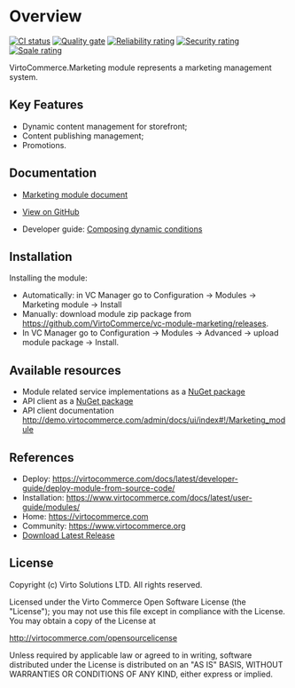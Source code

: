 # Overview

[![CI status](https://github.com/VirtoCommerce/vc-module-marketing/workflows/Module%20CI/badge.svg?branch=dev)](https://github.com/VirtoCommerce/vc-module-marketing/actions?query=workflow%3A"Module+CI") [![Quality gate](https://sonarcloud.io/api/project_badges/measure?project=VirtoCommerce_vc-module-marketing&metric=alert_status&branch=dev)](https://sonarcloud.io/dashboard?id=VirtoCommerce_vc-module-marketing) [![Reliability rating](https://sonarcloud.io/api/project_badges/measure?project=VirtoCommerce_vc-module-marketing&metric=reliability_rating&branch=dev)](https://sonarcloud.io/dashboard?id=VirtoCommerce_vc-module-marketing) [![Security rating](https://sonarcloud.io/api/project_badges/measure?project=VirtoCommerce_vc-module-marketing&metric=security_rating&branch=dev)](https://sonarcloud.io/dashboard?id=VirtoCommerce_vc-module-marketing) [![Sqale rating](https://sonarcloud.io/api/project_badges/measure?project=VirtoCommerce_vc-module-marketing&metric=sqale_rating&branch=dev)](https://sonarcloud.io/dashboard?id=VirtoCommerce_vc-module-marketing)

VirtoCommerce.Marketing module represents a marketing management system.

## Key Features

* Dynamic content management for storefront;
* Content publishing management;
* Promotions.

## Documentation

* [Marketing module document ](/docs/index.md)
* [View on GitHub](https://github.com/VirtoCommerce/vc-module-marketing)

* Developer guide: <a href="https://virtocommerce.com/docs/vc2devguide/working-with-platform-manager/extending-functionality/composing-dynamic-conditions" target="_blank">Composing dynamic conditions</a>

## Installation
Installing the module:
* Automatically: in VC Manager go to Configuration -> Modules -> Marketing module -> Install
* Manually: download module zip package from https://github.com/VirtoCommerce/vc-module-marketing/releases. 
* In VC Manager go to Configuration -> Modules -> Advanced -> upload module package -> Install.

## Available resources

* Module related service implementations as a <a href="https://www.nuget.org/packages/VirtoCommerce.MarketingModule.Data" target="_blank">NuGet package</a>
* API client as a <a href="https://www.nuget.org/packages/VirtoCommerce.MarketingModule.Client" target="_blank">NuGet package</a>
* API client documentation http://demo.virtocommerce.com/admin/docs/ui/index#!/Marketing_module

## References

* Deploy: https://virtocommerce.com/docs/latest/developer-guide/deploy-module-from-source-code/
* Installation: https://www.virtocommerce.com/docs/latest/user-guide/modules/
* Home: https://virtocommerce.com
* Community: https://www.virtocommerce.org
* [Download Latest Release](https://github.com/VirtoCommerce/vc-module-marketing/releases/)

## License

Copyright (c) Virto Solutions LTD.  All rights reserved.

Licensed under the Virto Commerce Open Software License (the "License"); you
may not use this file except in compliance with the License. You may
obtain a copy of the License at

http://virtocommerce.com/opensourcelicense

Unless required by applicable law or agreed to in writing, software
distributed under the License is distributed on an "AS IS" BASIS,
WITHOUT WARRANTIES OR CONDITIONS OF ANY KIND, either express or
implied.


